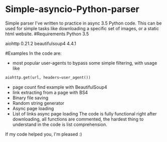 # Simple-asyncio-Python-parser
Simple parser I've written to practice in async 3.5 Python code. This can be used for simple tasks like downloading a specific set of images, or a static html website.
#Requirements
Python 3.5

aiohttp 0.21.2
beautifulsoup4 4.4.1


#Examples
In the code are:
 - most popular user-agents to bypass some simple filtering, with usage like

 ```python
 aiohttp.get(url, headers=user_agent())
 ```
 - page count find example with BeautifulSoup4
 - link extracting from a page with BS4
 - Binary file saving
 - Random string generator
 - Async page loading
 - List of links async page loading
The code is fully functional right after downloading, all functions are commented, the hardest thing to understand in the code is list comprehension.

If my code helped you, I'm pleased :)
